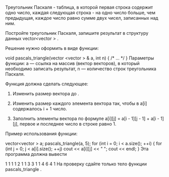 Треугольник Паскаля - таблица, в которой первая строка содержит одно число, каждая следующая строка - на одно число больше, чем предыдущая, каждое число равно сумме двух чисел, записанных над ним.

Постройте треугольник Паскаля, запишите результат в структуру данных 
vector<vector<int> >
.

Решение нужно оформить в виде функции:

void pascals_triangle(vector <vector<int> > & a, int n)
{ /* … */ }
Параметры функции: a — ссылка на массив (вектор векторов), в который необходимо записать результат, n — количество строк треугольника Паскаля.

Функция должна сделать следующее:

1. Изменить размер вектора до .

2. Изменить размер каждого элемента вектора так, чтобы в a[i] содержалось i + 1 число.

3. Заполнить элементы вектора по формуле a[i][j] = a[i - 1][j - 1] + a[i - 1][j], первое и последнее число в строке равно 1.

Пример использования функции:

vector<vector<int> > a;
pascals_triangle(a, 5);
for (int i = 0; i < a.size(); ++i)
{
    for (int j = 0; j < a[i].size(); ++j)
        cout << a[i][j] << " ";
    cout << endl;
}
Эта программа должна вывести

 

1
1 1
1 2 1
1 3 3 1
1 4 6 4 1
На проверку сдайте только тело функции 
pascals_triangle
.

 